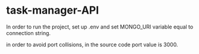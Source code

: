 # task-manager-API

In order to run the project, set up .env and set MONGO_URI variable equal to connection string.

in order to avoid port collisions, in the source code port value is 3000.
